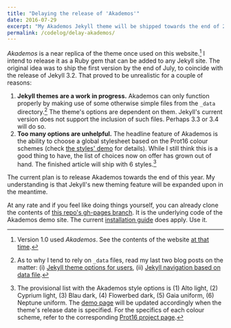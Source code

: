 ```yaml
---
title: "Delaying the release of 'Akademos'"
date: 2016-07-29
excerpt: "My Akademos Jekyll theme will be shipped towards the end of 2016."
permalink: /codelog/delay-akademos/
---
```

*Akademos* is a near replica of the theme once used on this website.[^WebsiteV1] I intend to release it as a Ruby gem that can be added to any Jekyll site. The original idea was to ship the first version by the end of July, to coincide with the release of Jekyll 3.2. That proved to be unrealistic for a couple of reasons:

1. **Jekyll themes are a work in progress.** Akademos can only function properly by making use of some otherwise simple files from the `_data` directory.[^DataFilesNote] The theme's options are dependent on them. Jekyll's current version does not support the inclusion of such files. Perhaps 3.3 or 3.4 will do so.
2. **Too many options are unhelpful.** The headline feature of Akademos is the ability to choose a global stylesheet based on the Prot16 colour schemes (check [the styles' demo](/akademos/demo-colours/) for details). While I still think this is a good thing to have, the list of choices now on offer has grown out of hand. The finished article will ship with 6 styles.[^ThemesListNote]

The current plan is to release Akademos towards the end of this year. My understanding is that Jekyll's new theming feature will be expanded upon in the meantime.

At any rate and if you feel like doing things yourself, you can already clone the contents of [this repo's gh-pages branch](https://github.com/protesilaos/akademos/tree/gh-pages). It is the underlying code of the Akademos demo site. The current [installation guide](/akademos/guide/) does apply. Use it.

[^WebsiteV1]: Version 1.0 used *Akademos*. See the contents of the website [at that time](https://gitlab.com/protesilaos/protesilaos.gitlab.io/releases/tag/v1.0.0).

[^DataFilesNote]: As to why I tend to rely on `_data` files, read my last two blog posts on the matter: (i) [Jekyll theme options for users](/codelog/jekyll-theme-options/), (ii) [Jekyll navigation based on data file](/codelog/jekyll-menu-data/).

[^ThemesListNote]: The provisional list with the Akademos style options is (1) Alto light, (2) Cyprium light, (3) Blau dark, (4) Flowerbed dark, (5) Gaia uniform, (6) Neptune uniform. The [demo page](/akademos/demo-colours/) will be updated accordingly when the theme's release date is specified. For the specifics of each colour scheme, refer to the corresponding [Prot16 project page](/schemes/).
